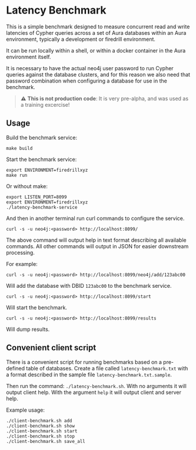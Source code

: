 # Latency Benchmark

This is a simple benchmark designed to measure concurrent read and write
latencies of Cypher queries across a set of Aura databases within an Aura
environment, typically a development or firedrill environment.

It can be run locally within a shell, or within a docker container in the
Aura environment itself.

It is necessary to have the actual neo4j user password to run Cypher queries
against the database clusters, and for this reason we also need that
password combination when configuring a database for use in the benchmark.

> :warning: **This is not production code**: It is very pre-alpha, and was used as a training excercise!

## Usage

Build the benchmark service:

    make build

Start the benchmark service:

    export ENVIRONMENT=firedrillxyz
    make run

Or without make:

    export LISTEN_PORT=8099
    export ENVIRONMENT=firedrillxyz
    ./latency-benchmark-service

And then in another terminal run curl commands to configure the service.

    curl -s -u neo4j:<password> http://localhost:8099/

The above command will output help in text format describing all available
commands. All other commands will output in JSON for easier downstream
processing.

For example:

    curl -s -u neo4j:<password> http://localhost:8099/neo4j/add/123abc00

Will add the database with DBID `123abc00` to the benchmark service.

    curl -s -u neo4j:<password> http://localhost:8099/start

Will start the benchmark.

    curl -s -u neo4j:<password> http://localhost:8099/results

Will dump results.

## Convenient client script

There is a convenient script for running benchmarks based on a pre-defined table
of databases. Create a file called `latency-benchmark.txt` with a format described
in the sample file `latency-benchmark.txt.sample`.

Then run the command: `./latency-benchmark.sh`.
With no arguments it will output client help. With the argument `help` it will output client and server help.

Example usage:

    ./client-benchmark.sh add
    ./client-benchmark.sh show
    ./client-benchmark.sh start
    ./client-benchmark.sh stop
    ./client-benchmark.sh save_all

